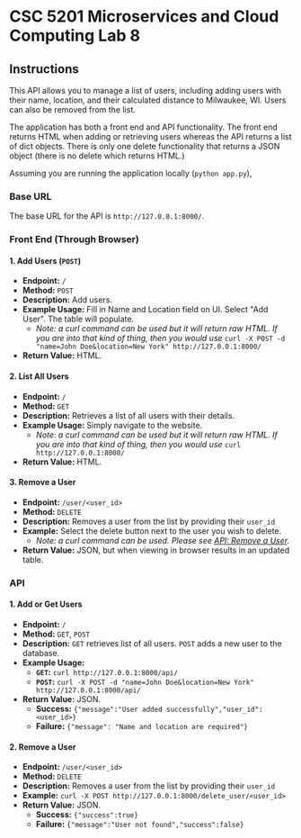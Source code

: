 # CSC 5201 Microservices and Cloud Computing Lab 8


## Instructions

This API allows you to manage a list of users, including adding users with their name, location, and their calculated distance to Milwaukee, WI. Users can also be removed from the list.

The application has both a front end and API functionality. The front end returns HTML when adding or retrieving users whereas the API returns a list of dict objects. There is only one delete functionality that returns a JSON object (there is no delete which returns HTML.)

Assuming you are running the application locally (`python app.py`),

### Base URL

The base URL for the API is `http://127.0.0.1:8000/`.

### Front End (Through Browser)

#### 1. Add Users (`POST`)
- **Endpoint:** `/`
- **Method:** `POST`
- **Description:** Add users.
- **Example Usage:** Fill in Name and Location field on UI. Select "Add User". The table will populate.
  - *Note: a curl command can be used but it will return raw HTML. If you are into that kind of thing, then you would use* `curl -X POST -d "name=John Doe&location=New York" http://127.0.0.1:8000/`
- **Return Value:** HTML.

#### 2. List All Users
- **Endpoint:** `/`
- **Method:** `GET`
- **Description:** Retrieves a list of all users with their details.
- **Example Usage:** Simply navigate to the website. 
  - *Note: a curl command can be used but it will return raw HTML. If you are into that kind of thing, then you would use* `curl http://127.0.0.1:8000/`
- **Return Value:** HTML.

#### 3. Remove a User
- **Endpoint:** `/user/<user_id>`
- **Method:** `DELETE`
- **Description:** Removes a user from the list by providing their `user_id`
- **Example:** Select the delete button next to the user you wish to delete.
  - *Note: a curl command can be used. Please see [API: Remove a User](#2-remove-a-user).*
- **Return Value:** JSON, but when viewing in browser results in an updated table.


### API

#### 1. Add or Get Users
- **Endpoint:** `/`
- **Method:** `GET`, `POST`
- **Description:** `GET` retrieves list of all users. `POST` adds a new user to the database.
- **Example Usage:**
  - **`GET`:** `curl http://127.0.0.1:8000/api/`
  - **`POST`:** `curl -X POST -d "name=John Doe&location=New York" http://127.0.0.1:8000/api/`
- **Return Value:** JSON.
  - **Success:** `{"message":"User added successfully","user_id":<user_id>}`
  - **Failure:** `{"message": "Name and location are required"}`

#### 2. Remove a User
- **Endpoint:** `/user/<user_id>`
- **Method:** `DELETE`
- **Description:** Removes a user from the list by providing their `user_id`
- **Example:** `curl -X POST http://127.0.0.1:8000/delete_user/<user_id>`
- **Return Value:** JSON.
  - **Success:** `{"success":true}`
  - **Failure:** `{"message":"User not found","success":false}`